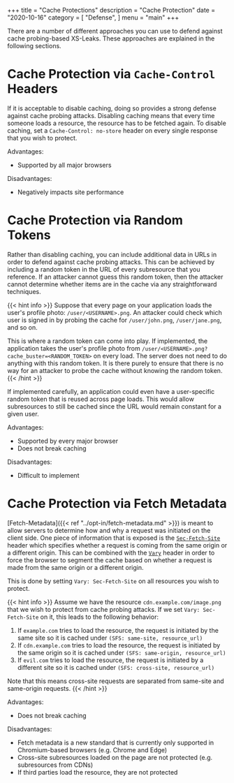 +++
title = "Cache Protections"
description = "Cache Protection"
date = "2020-10-16"
category = [
    "Defense",
]
menu = "main"
+++

There are a number of different approaches you can use to defend against cache probing-based XS-Leaks. These approaches are explained in the following sections.

# Cache Protection via `Cache-Control` Headers

If it is acceptable to disable caching, doing so provides a strong defense against cache probing attacks. Disabling caching means that every time someone loads a resource, the resource has to be fetched again. To disable caching, set a `Cache-Control: no-store` header on every single response that you wish to protect. 

Advantages:
* Supported by all major browsers

Disadvantages:
* Negatively impacts site performance

# Cache Protection via Random Tokens

Rather than disabling caching, you can include additional data in URLs in order to defend against cache probing attacks. This can be achieved by including a random token in the URL of every subresource that you reference. If an attacker cannot guess this random token, then the attacker cannot determine whether items are in the cache via any straightforward techniques. 

{{< hint info >}}
Suppose that every page on your application loads the user's profile photo: `/user/<USERNAME>.png`. An attacker could check which user is signed in by probing the cache for `/user/john.png`, `/user/jane.png`, and so on. 

This is where a random token can come into play. If implemented, the application takes the user's profile photo from `/user/<USERNAME>.png?cache_buster=<RANDOM_TOKEN>` on every load. The server does not need to do anything with this random token. It is there purely to ensure that there is no way for an attacker to probe the cache without knowing the random token. 
{{< /hint >}}

If implemented carefully, an application could even have a user-specific random token that is reused across page loads. This would allow subresources to still be cached since the URL would remain constant for a given user. 

Advantages:
* Supported by every major browser
* Does not break caching

Disadvantages:
* Difficult to implement

# Cache Protection via Fetch Metadata

[Fetch-Metadata]({{< ref "../opt-in/fetch-metadata.md" >}}) is meant to allow servers to determine how and why a request was initiated on the client side. One piece of information that is exposed is the [`Sec-Fetch-Site`](https://developer.mozilla.org/en-US/docs/Web/HTTP/Headers/Sec-Fetch-Site) header which specifies whether a request is coming from the same origin or a different origin. This can be combined with the [`Vary`](https://developer.mozilla.org/en-US/docs/Web/HTTP/Headers/Vary) header in order to force the browser to segment the cache based on whether a request is made from the same origin or a different origin. 

This is done by setting `Vary: Sec-Fetch-Site` on all resources you wish to protect. 

{{< hint info >}}
Assume we have the resource `cdn.example.com/image.png` that we wish to protect from cache probing attacks. If we set `Vary: Sec-Fetch-Site` on it, this leads to the following behavior:

1. If `example.com` tries to load the resource, the request is initiated by the same site so it is cached under `(SFS: same-site, resource_url)`
2. If `cdn.example.com` tries to load the resource, the request is initiated by the same origin so it is cached under `(SFS: same-origin, resource_url)`
3. If `evil.com` tries to load the resource, the request is initiated by a different site so it is cached under `(SFS: cross-site, resource_url)`

Note that this means cross-site requests are separated from same-site and same-origin requests. 
{{< /hint >}}

Advantages:
* Does not break caching

Disadvantages:
* Fetch metadata is a new standard that is currently only supported in Chromium-based browsers (e.g. Chrome and Edge)
* Cross-site subresources loaded on the page are not protected (e.g. subresources from CDNs)
* If third parties load the resource, they are not protected 
